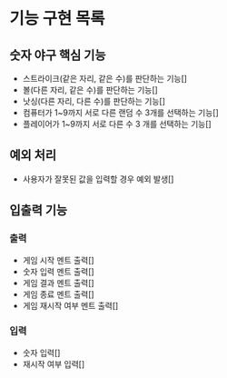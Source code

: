 # 기능 구현 목록

## 숫자 야구 핵심 기능
- 스트라이크(같은 자리, 같은 수)를 판단하는 기능[]
- 볼(다른 자리, 같은 수)를 판단하는 기능[]
- 낫싱(다른 자리, 다른 수)를 판단하는 기능[]
- 컴퓨터가 1~9까지 서로 다른 랜덤 수 3개를 선택하는 기능[]
- 플레이어가 1~9까지 서로 다른 수 3 개를 선택하는 기능[]


## 예외 처리
- 사용자가 잘못된 값을 입력할 경우 예외 발생[]


## 입출력 기능
### 출력
- 게임 시작 멘트 출력[]
- 숫자 입력 멘트 출력[]
- 게임 결과 멘트 출력[]
- 게임 종료 멘트 출력[]
- 게임 재시작 여부 멘트 출력[]

### 입력
- 숫자 입력[]
- 재시작 여부 입력[]